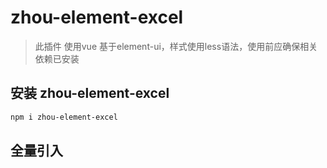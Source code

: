 # zhou-element-excel

> 此插件 使用vue 基于element-ui，样式使用less语法，使用前应确保相关依赖已安装

## 安装 zhou-element-excel

``` bash
npm i zhou-element-excel
```

## 全量引入

